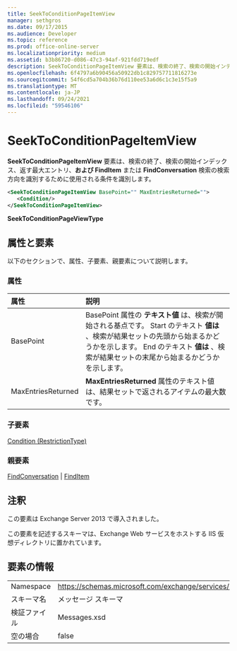```yaml
---
title: SeekToConditionPageItemView
manager: sethgros
ms.date: 09/17/2015
ms.audience: Developer
ms.topic: reference
ms.prod: office-online-server
ms.localizationpriority: medium
ms.assetid: b3b86720-d086-47c3-94af-921fdd719edf
description: SeekToConditionPageItemView 要素は、検索の終了、検索の開始インデックス、返す最大エントリ、および FindItem または FindConversation 検索の検索方向を識別するために使用される条件を識別します。
ms.openlocfilehash: 6f4797a6b90456a50922db1c829757711816273e
ms.sourcegitcommit: 54f6cd5a704b36b76d110ee53a6d6c1c3e15f5a9
ms.translationtype: MT
ms.contentlocale: ja-JP
ms.lasthandoff: 09/24/2021
ms.locfileid: "59546106"
---
```

# <a name="seektoconditionpageitemview"></a>SeekToConditionPageItemView

**SeekToConditionPageItemView** 要素は、検索の終了、検索の開始インデックス、返す最大エントリ、**および FindItem** または **FindConversation** 検索の検索方向を識別するために使用される条件を識別します。 
  
```XML
<SeekToConditionPageItemView BasePoint="" MaxEntriesReturned="">
   <Condition/>
</SeekToConditionPageItemView>
```

 **SeekToConditionPageViewType**
## <a name="attributes-and-elements"></a>属性と要素

以下のセクションで、属性、子要素、親要素について説明します。
  
### <a name="attributes"></a>属性

|**属性**|**説明**|
|:-----|:-----|
|BasePoint  <br/> |BasePoint 属性の **テキスト値** は、検索が開始される基点です。 Start のテキスト **値は** 、検索が結果セットの先頭から始まるかどうかを示します。 End のテキスト **値は** 、検索が結果セットの末尾から始まるかどうかを示します。  <br/> |
|MaxEntriesReturned  <br/> |**MaxEntriesReturned** 属性のテキスト値は、結果セットで返されるアイテムの最大数です。  <br/> |
   
### <a name="child-elements"></a>子要素

[Condition (RestrictionType)](condition-restrictiontype.md)
  
### <a name="parent-elements"></a>親要素

[FindConversation](findconversation.md)  | [FindItem](finditem.md)
  
## <a name="remarks"></a>注釈

この要素は Exchange Server 2013 で導入されました。
  
この要素を記述するスキーマは、Exchange Web サービスをホストする IIS 仮想ディレクトリに置かれています。
  
## <a name="element-information"></a>要素の情報

|||
|:-----|:-----|
|Namespace  <br/> |https://schemas.microsoft.com/exchange/services/2006/messages  <br/> |
|スキーマ名  <br/> |メッセージ スキーマ  <br/> |
|検証ファイル  <br/> |Messages.xsd  <br/> |
|空の場合  <br/> |false  <br/> |
   

